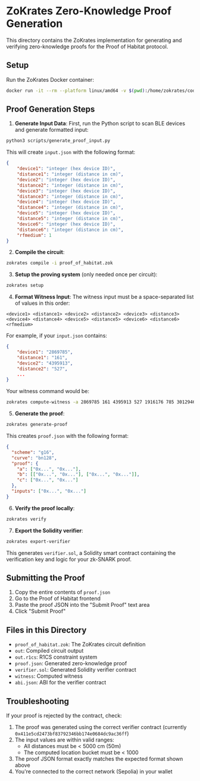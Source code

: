 # ZoKrates Zero-Knowledge Proof Generation

This directory contains the ZoKrates implementation for generating and verifying zero-knowledge proofs for the Proof of Habitat protocol.

## Setup

Run the ZoKrates Docker container:
```bash
docker run -it --rm --platform linux/amd64 -v $(pwd):/home/zokrates/code -w /home/zokrates/code zokrates/zokrates /bin/bash
```

## Proof Generation Steps

1. **Generate Input Data**:
First, run the Python script to scan BLE devices and generate formatted input:
```bash
python3 scripts/generate_proof_input.py
```
This will create `input.json` with the following format:
```json
{
    "device1": "integer (hex device ID)",
    "distance1": "integer (distance in cm)",
    "device2": "integer (hex device ID)",
    "distance2": "integer (distance in cm)",
    "device3": "integer (hex device ID)",
    "distance3": "integer (distance in cm)",
    "device4": "integer (hex device ID)",
    "distance4": "integer (distance in cm)",
    "device5": "integer (hex device ID)",
    "distance5": "integer (distance in cm)",
    "device6": "integer (hex device ID)",
    "distance6": "integer (distance in cm)",
    "rfmedium": 1
}
```

2. **Compile the circuit**:
```bash
zokrates compile -i proof_of_habitat.zok
```

3. **Setup the proving system** (only needed once per circuit):
```bash
zokrates setup
```

4. **Format Witness Input**:
The witness input must be a space-separated list of values in this order:
```
<device1> <distance1> <device2> <distance2> <device3> <distance3> <device4> <distance4> <device5> <distance5> <device6> <distance6> <rfmedium>
```

For example, if your `input.json` contains:
```json
{
    "device1": "2869785",
    "distance1": "161",
    "device2": "4395913",
    "distance2": "527",
    ...
}
```

Your witness command would be:
```bash
zokrates compute-witness -a 2869785 161 4395913 527 1916176 785 3012946 1513 2501505 2344 3052927 4510 1
```

5. **Generate the proof**:
```bash
zokrates generate-proof
```
This creates `proof.json` with the following format:
```json
{
  "scheme": "g16",
  "curve": "bn128",
  "proof": {
    "a": ["0x...", "0x..."],
    "b": [["0x...", "0x..."], ["0x...", "0x..."]],
    "c": ["0x...", "0x..."]
  },
  "inputs": ["0x...", "0x..."]
}
```

6. **Verify the proof locally**:
```bash
zokrates verify
```

7. **Export the Solidity verifier**:
```bash
zokrates export-verifier
```
This generates `verifier.sol`, a Solidity smart contract containing the verification key and logic for your zk-SNARK proof.

## Submitting the Proof

1. Copy the entire contents of `proof.json`
2. Go to the Proof of Habitat frontend
3. Paste the proof JSON into the "Submit Proof" text area
4. Click "Submit Proof"

## Files in this Directory

- `proof_of_habitat.zok`: The ZoKrates circuit definition
- `out`: Compiled circuit output
- `out.r1cs`: R1CS constraint system
- `proof.json`: Generated zero-knowledge proof
- `verifier.sol`: Generated Solidity verifier contract
- `witness`: Computed witness
- `abi.json`: ABI for the verifier contract

## Troubleshooting

If your proof is rejected by the contract, check:
1. The proof was generated using the correct verifier contract (currently `0x411e5cd2473bf83792346bb174e0684dc9ac36ff`)
2. The input values are within valid ranges:
   - All distances must be < 5000 cm (50m)
   - The computed location bucket must be < 1000
3. The proof JSON format exactly matches the expected format shown above
4. You're connected to the correct network (Sepolia) in your wallet 